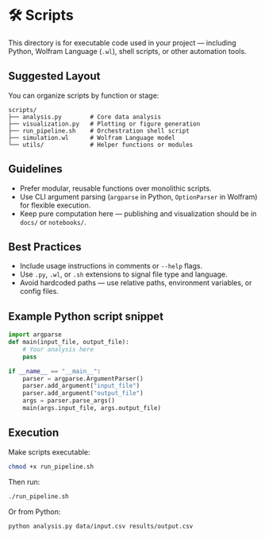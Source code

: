 # 🛠 Scripts

This directory is for executable code used in your project — including Python, Wolfram Language (`.wl`), shell scripts, or other automation tools.

## Suggested Layout

You can organize scripts by function or stage:

```
scripts/
├── analysis.py        # Core data analysis
├── visualization.py   # Plotting or figure generation
├── run_pipeline.sh    # Orchestration shell script
├── simulation.wl      # Wolfram Language model
└── utils/             # Helper functions or modules
```

## Guidelines

- Prefer modular, reusable functions over monolithic scripts.
- Use CLI argument parsing (`argparse` in Python, `OptionParser` in Wolfram) for flexible execution.
- Keep pure computation here — publishing and visualization should be in `docs/` or `notebooks/`.

## Best Practices

- Include usage instructions in comments or `--help` flags.
- Use `.py`, `.wl`, or `.sh` extensions to signal file type and language.
- Avoid hardcoded paths — use relative paths, environment variables, or config files.

## Example Python script snippet

```python
import argparse
def main(input_file, output_file):
    # Your analysis here
    pass

if __name__ == "__main__":
    parser = argparse.ArgumentParser()
    parser.add_argument("input_file")
    parser.add_argument("output_file")
    args = parser.parse_args()
    main(args.input_file, args.output_file)
```

## Execution

Make scripts executable:

```bash
chmod +x run_pipeline.sh
```

Then run:

```bash
./run_pipeline.sh
```

Or from Python:

```bash
python analysis.py data/input.csv results/output.csv
```
